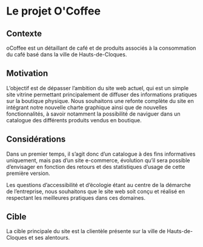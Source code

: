# Le projet O'Coffee

## Contexte

oCoffee est un détaillant de café et de produits associés à la consommation du café basé dans la ville de Hauts-de-Cloques.

## Motivation

L’objectif est de dépasser l’ambition du site web actuel, qui est un simple site vitrine permettant principalement de diffuser des informations pratiques sur la boutique physique. Nous souhaitons une refonte complète du site en intégrant notre nouvelle charte graphique ainsi que de nouvelles fonctionnalités, à savoir notamment la possibilité de naviguer dans un catalogue des différents produits vendus en boutique.

## Considérations

Dans un premier temps, il s’agit donc d’un catalogue à des fins informatives uniquement, mais pas d’un site e-commerce, évolution qu’il sera possible d’envisager en fonction des retours et des statistiques d’usage de cette première version.

Les questions d’accessibilité et d’écologie étant au centre de la démarche de l’entreprise, nous souhaitons que le site web soit conçu et réalisé en respectant les meilleures pratiques dans ces domaines.

## Cible

La cible principale du site est la clientèle présente sur la ville de Hauts-de-Cloques et ses alentours.
